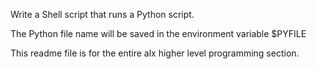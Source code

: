 Write a Shell script that runs a Python script.

The Python file name will be saved in the environment variable $PYFILE

This readme file is for the entire alx higher level programming section.
